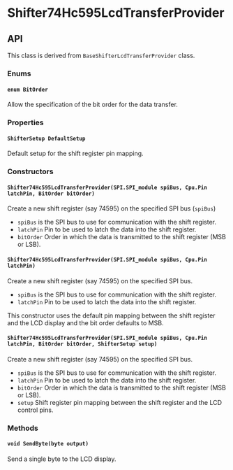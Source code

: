 # Shifter74Hc595LcdTransferProvider

## API

This class is derived from `BaseShifterLcdTransferProvider` class.

### Enums

#### `enum BitOrder`

Allow the specification of the bit order for the data transfer.

### Properties

#### `ShifterSetup DefaultSetup`

Default setup for the shift register pin mapping.

### Constructors

#### `Shifter74Hc595LcdTransferProvider(SPI.SPI_module spiBus, Cpu.Pin latchPin, BitOrder bitOrder)`

Create a new shift register (say 74595) on the specified SPI bus (`spiBus`)

* `spiBus` is the SPI bus to use for communication with the shift register.
* `latchPin` Pin to be used to latch the data into the shift register.
* `bitOrder` Order in which the data is transmitted to the shift register (MSB or LSB).

#### `Shifter74Hc595LcdTransferProvider(SPI.SPI_module spiBus, Cpu.Pin latchPin)`

Create a new shift register (say 74595) on the specified SPI bus.

* `spiBus` is the SPI bus to use for communication with the shift register.
* `latchPin` Pin to be used to latch the data into the shift register.

This constructor uses the default pin mapping between the shift register and the LCD display and the bit order defaults to MSB.

#### `Shifter74Hc595LcdTransferProvider(SPI.SPI_module spiBus, Cpu.Pin latchPin, BitOrder bitOrder, ShifterSetup setup)`

Create a new shift register (say 74595) on the specified SPI bus.

* `spiBus` is the SPI bus to use for communication with the shift register.
* `latchPin` Pin to be used to latch the data into the shift register.
* `bitOrder` Order in which the data is transmitted to the shift register (MSB or LSB).
* `setup` Shift register pin mapping between the shift register and the LCD control pins.

### Methods

#### `void SendByte(byte output)`

Send a single byte to the LCD display.